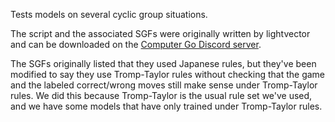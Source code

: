 Tests models on several cyclic group situations.

The script and the associated SGFs were originally written by lightvector and can be downloaded on the
[Computer Go Discord
server](https://discord.com/channels/417022162348802048/459783732182777876/1079124172338368633).

The SGFs originally listed that they used Japanese rules, but they've been
modified to say they use Tromp-Taylor rules without checking that the game and
the labeled correct/wrong moves still make sense under Tromp-Taylor rules. We
did this because Tromp-Taylor is the usual rule set we've used, and we have some
models that have only trained under Tromp-Taylor rules.
